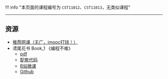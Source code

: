 !!! info "本页面的课程编号为 `CST11012`、`CST11013`，无类似课程"

---

## 资源
- [推荐网课（无广，imooc打钱！）](https://www.imooc.com/learn/1261)  
- 鸢尾花书 Book_1 《编程不难》  
    - [pdf](https://lz.qaiu.top/parser?url=https://cqu-openlib.lanzout.com/ifTOc1upbsbc)  
    - [配套代码](https://lz.qaiu.top/parser?url=https://cqu-openlib.lanzout.com/i4Wu51upbtsf)  
    - [B站微课](https://space.bilibili.com/513194466)  
    - [Github](https://github.com/Visualize-ML/Book1_Python-For-Beginners)  